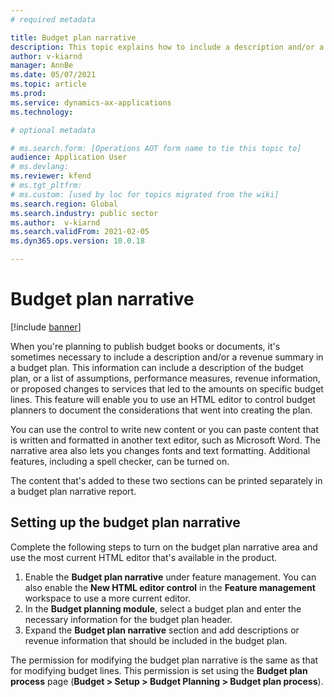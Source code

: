 ```yaml
---
# required metadata

title: Budget plan narrative
description: This topic explains how to include a description and/or a revenue summary in a budget plan. 
author: v-kiarnd
manager: AnnBe
ms.date: 05/07/2021
ms.topic: article
ms.prod: 
ms.service: dynamics-ax-applications
ms.technology: 

# optional metadata

# ms.search.form: [Operations AOT form name to tie this topic to]
audience: Application User
# ms.devlang: 
ms.reviewer: kfend
# ms.tgt_pltfrm: 
# ms.custom: [used by loc for topics migrated from the wiki]
ms.search.region: Global
ms.search.industry: public sector
ms.author:  v-kiarnd
ms.search.validFrom: 2021-02-05
ms.dyn365.ops.version: 10.0.18

---
```


# Budget plan narrative

[!include [banner](../includes/banner.md)]

When you're planning to publish budget books or documents, it's sometimes necessary to include a description and/or a revenue summary in a budget plan. This information can include a description of the budget plan, or a list of assumptions, performance measures, revenue information, or proposed changes to services that led to the amounts on specific budget lines. This feature will enable you to use an HTML editor to control budget planners to document the considerations that went into creating the plan.

You can use the control to write new content or you can paste content that is written and formatted in another text editor, such as Microsoft Word. The narrative area also lets you changes fonts and text formatting. Additional features, including a spell checker, can be turned on.
 
The content that's added to these two sections can be printed separately in a budget plan narrative report.
 
## Setting up the budget plan narrative
Complete the following steps to turn on the budget plan narrative area and use the most current HTML editor that's available in the product.
1.	Enable the **Budget plan narrative** under feature management. You can also enable the **New HTML editor control** in the **Feature management** workspace to use a more current editor.
2.	In the **Budget planning module**, select a budget plan and enter the necessary information for the budget plan header.
3.	Expand the **Budget plan narrative** section and add descriptions or revenue information that should be included in the budget plan.
 
The permission for modifying the budget plan narrative is the same as that for modifying budget lines. This permission is set using the **Budget plan process** page (**Budget > Setup > Budget Planning > Budget plan process**). 

